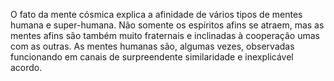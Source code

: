 ﻿O fato da mente cósmica explica a afinidade de vários tipos de mentes humana e super-humana. Não somente os espíritos afins se atraem, mas as mentes afins são também muito fraternais e inclinadas à cooperação umas com as outras. As mentes humanas são, algumas vezes, observadas funcionando em canais de surpreendente similaridade e inexplicável acordo.